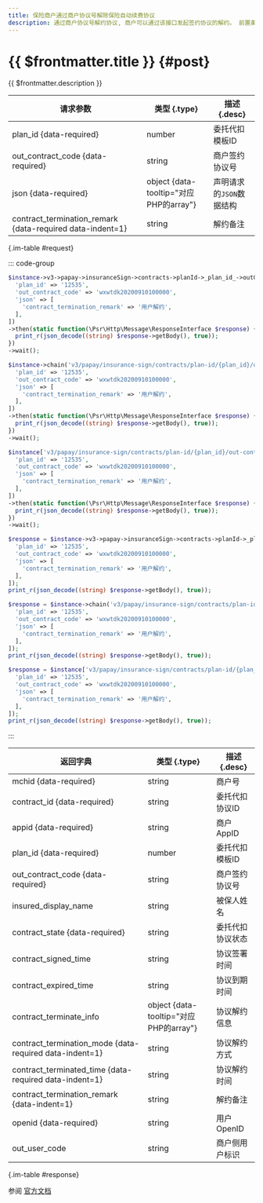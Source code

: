 ```yaml
---
title: 保险商户通过商户协议号解除保险自动续费协议
description: 通过商户协议号解约协议, 商户可以通过该接口发起签约协议的解约。 前置条件 对应的签约协议是已生效状态的签约协议。
---
```


# {{ $frontmatter.title }} {#post}

{{ $frontmatter.description }}

| 请求参数 | 类型 {.type} | 描述 {.desc}
| --- | --- | ---
| plan_id {data-required} | number | 委托代扣模板ID
| out_contract_code {data-required} | string | 商户签约协议号
| json {data-required} | object {data-tooltip="对应PHP的array"} | 声明请求的`JSON`数据结构
| contract_termination_remark {data-required data-indent=1} | string | 解约备注

{.im-table #request}

::: code-group

```php [异步纯链式]
$instance->v3->papay->insuranceSign->contracts->planId->_plan_id_->outContractCode->_out_contract_code_->terminate->postAsync([
  'plan_id' => '12535',
  'out_contract_code' => 'wxwtdk20200910100000',
  'json' => [
    'contract_termination_remark' => '用户解约',
  ],
])
->then(static function(\Psr\Http\Message\ResponseInterface $response) {
  print_r(json_decode((string) $response->getBody(), true));
})
->wait();
```

```php [异步声明式]
$instance->chain('v3/papay/insurance-sign/contracts/plan-id/{plan_id}/out-contract-code/{out_contract_code}/terminate')->postAsync([
  'plan_id' => '12535',
  'out_contract_code' => 'wxwtdk20200910100000',
  'json' => [
    'contract_termination_remark' => '用户解约',
  ],
])
->then(static function(\Psr\Http\Message\ResponseInterface $response) {
  print_r(json_decode((string) $response->getBody(), true));
})
->wait();
```

```php [异步属性式]
$instance['v3/papay/insurance-sign/contracts/plan-id/{plan_id}/out-contract-code/{out_contract_code}/terminate']->postAsync([
  'plan_id' => '12535',
  'out_contract_code' => 'wxwtdk20200910100000',
  'json' => [
    'contract_termination_remark' => '用户解约',
  ],
])
->then(static function(\Psr\Http\Message\ResponseInterface $response) {
  print_r(json_decode((string) $response->getBody(), true));
})
->wait();
```

```php [同步纯链式]
$response = $instance->v3->papay->insuranceSign->contracts->planId->_plan_id_->outContractCode->_out_contract_code_->terminate->post([
  'plan_id' => '12535',
  'out_contract_code' => 'wxwtdk20200910100000',
  'json' => [
    'contract_termination_remark' => '用户解约',
  ],
]);
print_r(json_decode((string) $response->getBody(), true));
```

```php [同步声明式]
$response = $instance->chain('v3/papay/insurance-sign/contracts/plan-id/{plan_id}/out-contract-code/{out_contract_code}/terminate')->post([
  'plan_id' => '12535',
  'out_contract_code' => 'wxwtdk20200910100000',
  'json' => [
    'contract_termination_remark' => '用户解约',
  ],
]);
print_r(json_decode((string) $response->getBody(), true));
```

```php [同步属性式]
$response = $instance['v3/papay/insurance-sign/contracts/plan-id/{plan_id}/out-contract-code/{out_contract_code}/terminate']->post([
  'plan_id' => '12535',
  'out_contract_code' => 'wxwtdk20200910100000',
  'json' => [
    'contract_termination_remark' => '用户解约',
  ],
]);
print_r(json_decode((string) $response->getBody(), true));
```

:::

| 返回字典 | 类型 {.type} | 描述 {.desc}
| --- | --- | ---
| mchid {data-required} | string | 商户号
| contract_id {data-required} | string | 委托代扣协议ID
| appid {data-required} | string | 商户AppID
| plan_id {data-required} | number | 委托代扣模板ID
| out_contract_code {data-required} | string | 商户签约协议号
| insured_display_name | string | 被保人姓名
| contract_state {data-required} | string | 委托代扣协议状态
| contract_signed_time | string | 协议签署时间
| contract_expired_time | string | 协议到期时间
| contract_terminate_info | object {data-tooltip="对应PHP的array"} | 协议解约信息
| contract_termination_mode {data-required data-indent=1} | string | 协议解约方式
| contract_terminated_time {data-required data-indent=1} | string | 协议解约时间
| contract_termination_remark {data-indent=1} | string | 解约备注
| openid {data-required} | string | 用户OpenID
| out_user_code | string | 商户侧用户标识

{.im-table #response}

参阅 [官方文档](https://pay.weixin.qq.com/docs/merchant/apis/insurance-entrusted-payment/operate-contract/terminate-contract-by-code.html)
